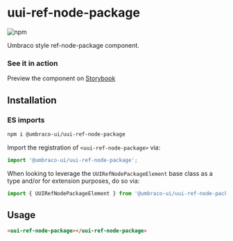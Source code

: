 # uui-ref-node-package

![npm](https://img.shields.io/npm/v/@umbraco-ui/uui-ref-node-package?logoColor=%231B264F)

Umbraco style ref-node-package component.

### See it in action

Preview the component on [Storybook](https://uui.umbraco.com/?path=/story/uui-ref-node-package)

## Installation

### ES imports

```zsh
npm i @umbraco-ui/uui-ref-node-package
```

Import the registration of `<uui-ref-node-package>` via:

```javascript
import '@umbraco-ui/uui-ref-node-package';
```

When looking to leverage the `UUIRefNodePackageElement` base class as a type and/or for extension purposes, do so via:

```javascript
import { UUIRefNodePackageElement } from '@umbraco-ui/uui-ref-node-package';
```

## Usage

```html
<uui-ref-node-package></uui-ref-node-package>
```
